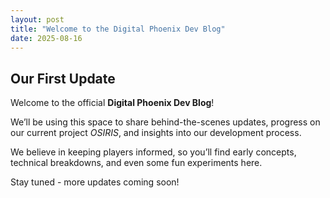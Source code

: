 ```yaml
---
layout: post
title: "Welcome to the Digital Phoenix Dev Blog"
date: 2025-08-16
---
```


## Our First Update

Welcome to the official **Digital Phoenix Dev Blog**!

We’ll be using this space to share behind-the-scenes updates, progress on our current project *OSIRIS*, and insights into our development process.

We believe in keeping players informed, so you’ll find early concepts, technical breakdowns, and even some fun experiments here.

Stay tuned - more updates coming soon!
